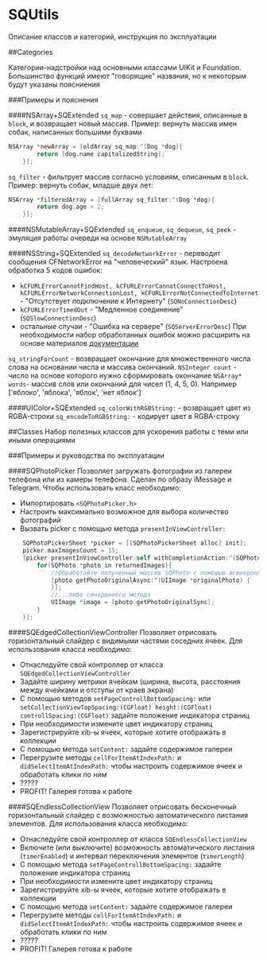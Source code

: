 # SQUtils

Описание классов и категорий, инструкция по эксплуатации

##Categories

Категории-надстройки над основными классами UIKit и Foundation. Большинство функций имеют "говорящие" названия, но к некоторым будут указаны поясниения

###Примеры и пояснения

####NSArray+SQExtended
`sq_map` - совершает действия, описанные в `block`, и возвращает новый массив. Пример: вернуть массив имен собак, написанных большими буквами
```objective-c
NSArray *newArray = [oldArray sq_map:^(Dog *dog){
  		return [dog.name capitalizedString];
  	}];
```
`sq_filter` - фильтрует массив согласно условиям, описанным в `block`. Пример: вернуть собак, младше двух лет:
```objective-c
NSArray *filteredArray = [fullArray sq_filter:^(Dog *dog){
  		return dog.age < 2;
  	}];
```

####NSMutableArray+SQExtended
`sq_enqueue`, `sq_dequeue`, `sq_peek` - эмуляция работы очереди на основе `NSMutableArray`

####NSString+SQExtended
`sq_decodeNetworkError` - переводит сообщения CFNetworkError на "человеческий" язык. Настроена обработка 5 кодов ошибок: 
* `kCFURLErrorCannotFindHost, kCFURLErrorCannotConnectToHost, kCFURLErrorNetworkConnectionLost, kCFURLErrorNotConnectedToInternet` - "Отсутствует подключение к Интернету" (`SQNoConnectionDesc`)
* `kCFURLErrorTimedOut` - "Медленное соединение" (`SQSlowConnectionDesc`)
* остальные случаи - "Ошибка на сервере" (`SQServerErrorDesc`)
При необходимости набор обработанных ошибок можно расширить на основе материалов [документации](https://developer.apple.com/library/mac/documentation/Networking/Reference/CFNetworkErrors/index.html#//apple_ref/c/tdef/CFNetworkErrors)

`sq_stringForCount` - возвращает окончание для множественного числа слова на основании числа и массива окончаний. 
	`NSInteger count` -  число на основе которого нужно сформировать окончание
	`NSArray* words`- массив слов или окончаний для чисел (1, 4, 5, 0). Например ['яблоко', 'яблока', 'яблок', 'нет яблок']

####UIColor+SQExtended
`sq_colorWithRGBString:` - возвращает цвет из RGBA-строки
`sq_encodeToRGBString:` - кодирует цвет в RGBA-строку

##Classes
Набор полезных классов для ускорения работы с теми или иными операциями

###Примеры и руководства по эксплуатации

####SQPhotoPicker
Позволяет загружать фотографии из галереи телефона или из камеры телефона. Сделан по образу iMessage и Telegram. Чтобы использовать класс необходимо:
* Импортировать `<SQPhotoPicker.h>`
* Настроить максимально возможное для выбора количество фотографий
* Вызвать picker с помощью метода `presentInViewController:`

```objective-c
    SQPhotoPickerSheet *picker = [[SQPhotoPickerSheet alloc] init];
	picker.maxImagesCount = 15;
    [picker presentInViewController:self withCompletionAction:^(SQPhotoPickerSheet *picker, NSArray *returnedImages) {
        for(SQPhoto *photo in returnedImages){
        	//Обработайте полученный массив SQPhoto с помошью асинхронного...
            [photo getPhotoOriginalAsync:^(UIImage *originalPhoto) {
            }];
			//...либо синхронного метода
			UIImage *image = [photo getPhotoOriginalSync];
        }
    }];
```

####SQEdgedCollectionViewController
Позволяет отрисовать горизонтальный слайдер с видимыми частями соседних ячеек. Для использования класса необходимо:
* Отнаследуйте свой контроллер от класса `SQEdgedCollectionViewController`
* Задайте ширину метрики ячейкам (ширина, высота, расстояния между ячейками и отступы от краев экрана)
* С помощью методов `setPageControllBottomSpacing:` или `setCollectionViewTopSpacing:(CGFloat) height:(CGFloat) controllSpacing:(CGFloat)` задайте положение индикатора страниц
* При необходимости измените цвет индикатору страниц
* Зарегистрируйте xib-ы ячеек, которые хотите отображать в коллекции
* С помощью метода `setContent:` задайте содержимое галереи
* Перегрузите методы `cellForItemAtIndexPath:` и `didSelectItemAtIndexPath:` чтобы настроить содержимое ячеек и обработать клики по ним 
* ?????
* PROFIT! Галерея готова к работе

####SQEndlessCollectionView
Позволяет отрисовать бесконечный горизонтальный слайдер с возможностью автоматического листания элементов. Для использования класса необходимо:
* Отнаследуйте свой контроллер от класса `SQEndlessCollectionView`
* Включите (или выключите) возможность автоматического листания (`timerEnabled`) и интервал переключения элементов (`timerLength`)
* С помощью метода `setPageControllBottomSpacing:` задайте положение индикатора страниц
* При необходимости измените цвет индикатору страниц
* Зарегистрируйте xib-ы ячеек, которые хотите отображать в коллекции
* С помощью метода `setContent:` задайте содержимое галереи
* Перегрузите методы `cellForItemAtIndexPath:` и `didSelectItemAtIndexPath:` чтобы настроить содержимое ячеек и обработать клики по ним 
* ?????
* PROFIT! Галерея готова к работе

